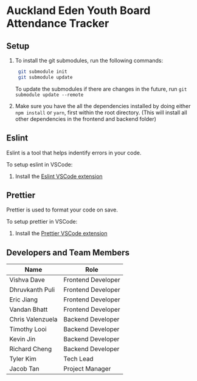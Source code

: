 # Auckland Eden Youth Board Attendance Tracker

## Setup

1. To install the git submodules, run the following commands:

    ```sh
     git submodule init
     git submodule update
    ```

    To update the submodules if there are changes in the future, run `git submodule update --remote`

2. Make sure you have the all the dependencies installed by doing either `npm install` or `yarn`, first within the root directory. (This will install all other dependencies in the frontend and backend folder)

## Eslint

Eslint is a tool that helps indentify errors in your code.

To setup eslint in VSCode:

1. Install the [Eslint VSCode extension](https://marketplace.visualstudio.com/items?itemName=dbaeumer.vscode-eslint)

## Prettier

Prettier is used to format your code on save.

To setup prettier in VSCode:

1. Install the [Prettier VSCode extension](https://marketplace.visualstudio.com/items?itemName=esbenp.prettier-vscode)

## Developers and Team Members

| Name             | Role               |
| ---------------- | ------------------ |
| Vishva Dave      | Frontend Developer |
| Dhruvkanth Puli  | Frontend Developer |
| Eric Jiang       | Frontend Developer |
| Vandan Bhatt     | Frontend Developer |
| Chris Valenzuela | Backend Developer  |
| Timothy Looi     | Backend Developer  |
| Kevin Jin        | Backend Developer  |
| Richard Cheng    | Backend Developer  |
| Tyler Kim        | Tech Lead          |
| Jacob Tan        | Project Manager    |
